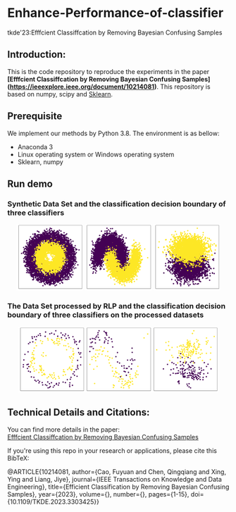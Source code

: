 # Enhance-Performance-of-classifier
tkde'23:Efffcient Classiffcation by Removing Bayesian Confusing Samples


## Introduction:

This is the code repository to reproduce the experiments in the paper **[Efffcient Classiffcation by Removing Bayesian Confusing Samples]
(https://ieeexplore.ieee.org/document/10214081)**. This repository is based on numpy, scipy and [Sklearn](https://scikit-learn.org/stable/).

## Prerequisite

We implement our methods by Python 3.8. The environment is as bellow:

- Anaconda 3  
- Linux operating system or Windows operating system  
- Sklearn, numpy

## Run demo

### Synthetic Data Set and the classification decision boundary of three classifiers
<p align="center">
  <img src="https://github.com/CQQXY161120/Instance-Selection/blob/main/Experimental%20Results/circles.png" width='30%' height='30%'/>
  <img src="https://github.com/CQQXY161120/Instance-Selection/blob/main/Experimental%20Results/moons.png" width='30%' height='30%'/>
  <img src="https://github.com/CQQXY161120/Instance-Selection/blob/main/Experimental%20Results/Gaussian.png" width='30%' height='30%'/>
</p>



### The Data Set processed by RLP and the classification decision boundary of three classifiers on the processed datasets
<p align="center">
  <img src="https://github.com/CQQXY161120/Instance-Selection/blob/main/Experimental%20Results/circles_reduced.png" width='30%' height='30%'/><img src="https://github.com/CQQXY161120/Instance-Selection/blob/main/Experimental%20Results/moons_reduced.png" width='30%' height='30%'/><img src="https://github.com/CQQXY161120/Instance-Selection/blob/main/Experimental%20Results/Gaussian_reduced.png" width='30%' height='30%'/>
</p>

## Technical Details and Citations:  
You can find more details in the paper:  
[Efffcient Classiffcation by Removing Bayesian Confusing Samples](https://ieeexplore.ieee.org/document/10214081)

If you're using this repo in your research or applications, please cite this BibTeX:

@ARTICLE{10214081,
  author={Cao, Fuyuan and Chen, Qingqiang and Xing, Ying and Liang, Jiye},
  journal={IEEE Transactions on Knowledge and Data Engineering}, 
  title={Efficient Classification by Removing Bayesian Confusing Samples}, 
  year={2023},
  volume={},
  number={},
  pages={1-15},
  doi={10.1109/TKDE.2023.3303425}}
